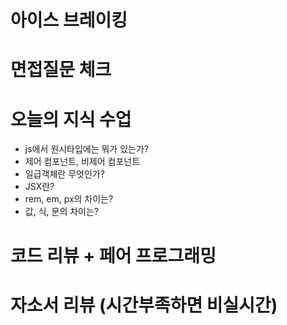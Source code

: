 # 아이스 브레이킹

# 면접질문 체크

# 오늘의 지식 수업

- js에서 원시타입에는 뭐가 있는가?
- 제어 컴포넌트, 비제어 컴포넌트
- 일급객체란 무엇인가?
- JSX란?
- rem, em, px의 차이는?
- 값, 식, 문의 차이는?

# 코드 리뷰 + 페어 프로그래밍

# 자소서 리뷰 (시간부족하면 비실시간)
